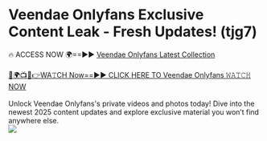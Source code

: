 # Veendae Onlyfans Exclusive Content Leak - Fresh Updates! (tjg7)

🔥 ACCESS NOW 🌍==►► <a href="https://tinyurl.com/kvy9nzfs" rel="nofollow">Veendae Onlyfans Latest Collection</a>
<br><br>
[🔴🌍📺📱👉WA𝚃CH Now==►► CLICK HERE TO Veendae Onlyfans 𝚆𝙰𝚃𝙲𝙷 NOW](https://tinyurl.com/kvy9nzfs)
<br><br>
Unlock Veendae Onlyfans's private videos and photos today! Dive into the newest 2025 content updates and explore exclusive material you won’t find anywhere else.
<br>
<a href="https://tinyurl.com/kvy9nzfs" rel="nofollow" data-target="animated-image.originalLink"><img src="https://camo.githubusercontent.com/8a4f000d20f83aca3bf7ec5f350d767afa0574a8a352519fd8cfa583a6f93a33/68747470733a2f2f692e696d6775722e636f6d2f644a486b345a712e676966" data-canonical-src="https://i.imgur.com/dJHk4Zq.gif" style="max-width: 100%; display: inline-block;" data-target="animated-image.originalImage"></a>
<br>
